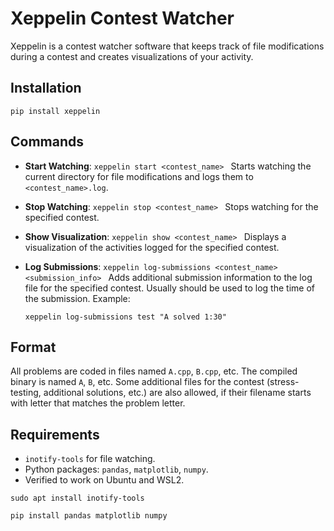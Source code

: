# Xeppelin Contest Watcher

Xeppelin is a contest watcher software that keeps track of file modifications during a contest and creates visualizations of your activity.

## Installation

```
pip install xeppelin
```

## Commands

- **Start Watching**:   ```
  xeppelin start <contest_name>  ```
  Starts watching the current directory for file modifications and logs them to `<contest_name>.log`.

- **Stop Watching**:   ```
  xeppelin stop <contest_name>  ```
  Stops watching for the specified contest.

- **Show Visualization**:   ```
  xeppelin show <contest_name>  ```
  Displays a visualization of the activities logged for the specified contest.

- **Log Submissions**:   ```
  xeppelin log-submissions <contest_name> <submission_info>  ```
  Adds additional submission information to the log file for the specified contest.
  Usually should be used to log the time of the submission.
  Example:
  ```
  xeppelin log-submissions test "A solved 1:30"
  ```

## Format

All problems are coded in files named `A.cpp`, `B.cpp`, etc.
The compiled binary is named `A`, `B`, etc.
Some additional files for the contest (stress-testing, additional solutions, etc.) are also allowed, if their filename starts with letter that matches the problem letter.

## Requirements

- `inotify-tools` for file watching.
- Python packages: `pandas`, `matplotlib`, `numpy`.
- Verified to work on Ubuntu and WSL2.

```
sudo apt install inotify-tools

pip install pandas matplotlib numpy
```
